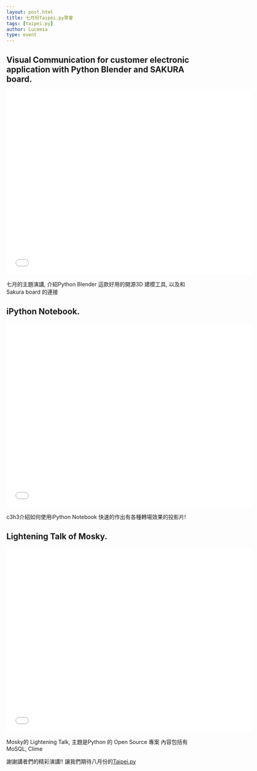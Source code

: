 ```yaml
---
layout: post.html
title: 七月份Taipei.py聚會
tags: [taipei.py]
author: Lucemia
type: event
---
```


## Visual Communication for customer electronic application with Python Blender and SAKURA board.
<iframe width="640" height="480" src="//www.youtube.com/embed/PU9Ilx1Rhvw" frameborder="0" allowfullscreen></iframe>

七月的主題演講, 介紹Python Blender 這款好用的開源3D 建模工具, 以及和 Sakura board 的連接


## iPython Notebook.
<iframe width="640" height="480" src="//www.youtube.com/embed/nzbiIAIxp1E" frameborder="0" allowfullscreen></iframe>

c3h3介紹如何使用iPython Notebook 快速的作出有各種轉場效果的投影片!

## Lightening Talk of Mosky.
<iframe width="640" height="480" src="//www.youtube.com/embed/pZUtFxkQYak" frameborder="0" allowfullscreen></iframe>

Mosky的 Lightening Talk, 主題是Python 的 Open Source 專案
內容包括有 MoSQL, Clime

謝謝講者們的精彩演講!!
讓我們期待八月份的[Taipei.py](http://www.meetup.com/Taipei-py/events/124230392/)
